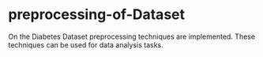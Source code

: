 # preprocessing-of-Dataset
On the Diabetes Dataset preprocessing techniques are implemented. These techniques can be used for data analysis tasks.
